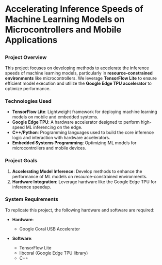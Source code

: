 # Accelerating Inference Speeds of Machine Learning Models on Microcontrollers and Mobile Applications

## 

### Project Overview
This project focuses on developing methods to accelerate the inference speeds of machine learning models, particularly in **resource-constrained environments** like microcontrollers. We leverage **TensorFlow Lite** to ensure efficient model execution and utilize the **Google Edge TPU accelerator** to optimize performance.


### Technologies Used
- **TensorFlow Lite**: Lightweight framework for deploying machine learning models on mobile and embedded systems.
- **Google Edge TPU**: A hardware accelerator designed to perform high-speed ML inferencing on the edge.
- **C++/Python**: Programming languages used to build the core inference logic and interaction with hardware accelerators.
- **Embedded Systems Programming**: Optimizing ML models for microcontrollers and mobile devices.

### Project Goals
1. **Accelerating Model Inference**: Develop methods to enhance the performance of ML models on resource-constrained environments.
2. **Hardware Integration**: Leverage hardware like the Google Edge TPU for inference speedup.

### System Requirements
To replicate this project, the following hardware and software are required:

- **Hardware**:
  - Google Coral USB Accelerator

- **Software**:
  - TensorFlow Lite
  - libcoral (Google Edge TPU library)
  - C++
